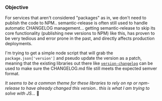 ### Objective

For services that aren't considered "packages" as in, we don't need to publish the code to NPM..
semantic-release is often still used to handle automatic CHANGELOG management...
getting semantic-release to skip its core functionality (publishing new versions to NPM) like this, has proven to be very tedious and error prone in the past, and directly affects production deployments.


I'm trying to get a simple node script that will grab the `package.json['version']` and pseudo update the version as a patch, meaning that the existing libraries out there like [`version-changelog`](https://github.com/jesstelford/version-changelog) can be used to make sure the CHANGELOG.md file still meets the expected semver format.

_It seems to be a common theme for these libraries to rely on np or npm-release to have already changed this version.. this is what I am trying to solve with JS..._ :thinking:
